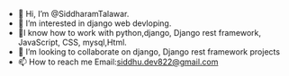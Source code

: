 - 👋 Hi, I’m @SiddharamTalawar.
- 👀 I’m interested in django web devloping.
- 🌱I know how to work with  python,django, Django rest framework, JavaScript, CSS, mysql,Html.
- 💞️ I’m looking to collaborate on django, Django rest framework projects 
- 📫 How to reach me Email:siddhu.dev822@gmail.com

<!---
SiddharamTalawar/SiddharamTalawar is a ✨ special ✨ repository because its `README.md` (this file) appears on your GitHub profile.
You can click the Preview link to take a look at your changes.
--->
